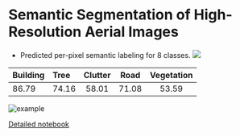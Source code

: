 # Semantic Segmentation of High-Resolution Aerial Images

* Predicted per-pixel semantic labeling for 8 classes.
![](https://i.ibb.co/r73CD9M/colors.png)


| Building | Tree | Clutter | Road | Vegetation|
| ---------|:-----|:-------:|:----:|:---------:|
| 86.79    | 74.16| 58.01   | 71.08| 53.59     |


![example](https://www.kaggleusercontent.com/kf/41125649/eyJhbGciOiJkaXIiLCJlbmMiOiJBMTI4Q0JDLUhTMjU2In0..0rbqQTs6jRvTspOyVKF-qQ.uw867MT37Veqwn6Q2hTLptzIa2eflXFKLThV6qClG0SfVYlNwttbDaynMB41dlMZ-Eog7OsoJffqvqLkPQzwLZm7midXaQpvrP-OqSfbOLftl_j2Tz80zqVW9YL1KFEM5rdMEOB9DOg3nk_LrfrZFGETq_V-xA5tirngooYsP9s9s4Feh_qrhMXpgQvdA19I9uZ168hYqjCd3VnkndnUuoXeH2Ecfun1vwU4ZKM59j3DQyLY0ax9LBeilNXSBlBOv9g_3cymeBGlQ6gvw5wLSt-DaeyU6NvpU3PsLbNPaGJAT1N6LkGDTYP5bxrmsEO8ZYbQ5hukwS04NPpNkHTA6jdBFnuc6SQ6J7r5g7Vzbm2GO7BhsjXFeNgj1pfqFiIIu9KaCo57oMIMCq3NKO8uGuwu1xavGB_VhPdo4vrD6mmSzYGg4CVOWLOMMkN2v7mE08V_IFK-zhNGyB-my3of1yinKhm96CZMEVGbj9LOYnK3i87yT-uDjzWwHi_mTEzqLD3r-KB8ywmcwIdv-WLCFzppN890d8RuG7gqwyK2GxS4evhVAkqVYuj_sSPlQkbyJyRlzEb9OHPUvZxmslRn8tBISC8m96R_kIP8X3z6CDLPeyWFKK1ACTJmYduNpJdIwAZk6oNGqeY2X3_QdNB-e8zfVerYxqtlkzoHXnuNAcs.kMs5t9rjXw98hyvTKuZUiQ/__results___files/__results___74_1.png)

[Detailed notebook](https://www.kaggle.com/alexalex02/car-classifier-93-75-inference-web-app)
